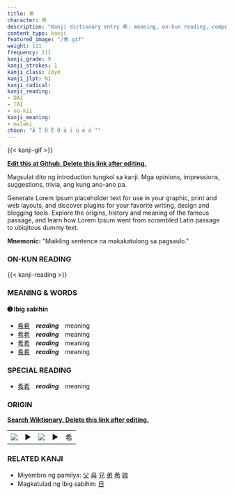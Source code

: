 ```yaml
---
title: 希
character: 希
description: "Kanji dictionary entry 希: meaning, on-kun reading, compounds, origin, related kanji"
content_type: kanji
featured_image: "/希.gif"
weight: 111
frequency: 111
kanji_grade: 9
kanji_strokes: 1
kanji_class: Jōyō
kanji_jlpt: N1
kanji_radical: 
kanji_reading: 
- DAI
- TAI
- oo-kii
kanji_meaning:
- malaki
chōon: "Ā Ī Ū Ē Ō ā ī ū ē ō ’"
---
```

[//]: # (Don't edit the line below. Kanji animated GIF code is automatically generated.)
{{< kanji-gif >}}

[//]: # (Edit below this line.)

**[Edit this at Github. Delete this link after editing.](https://github.com/tim0g/tim/tree/main/content/kanji/希/index.md)**

Magsulat dito ng introduction tungkol sa kanji. Mga opinions, impressions, suggestions, trivia, ang kung ano-ano pa.

Generate Lorem Ipsum placeholder text for use in your graphic, print and web layouts, and discover plugins for your favorite writing, design and blogging tools. Explore the origins, history and meaning of the famous passage, and learn how Lorem Ipsum went from scrambled Latin passage to ubiqitous dummy text.
 
**Mnemonic:** "Maikling sentence na makakatulong sa pagsaulo."

### ON-KUN READING

[//]: # (Don't edit the line below. ON-KUN READING code is automatically generated.)
{{< kanji-reading >}}

### MEANING & WORDS

#### ➊ **Ibig sabihin**
  - [希](../希)[希](../希)　***reading***　meaning
  - [希](../希)[希](../希)　***reading***　meaning
  - [希](../希)[希](../希)　***reading***　meaning
  - [希](../希)[希](../希)　***reading***　meaning

### SPECIAL READING
  - [希](../希)[希](../希)　***reading***　meaning

### ORIGIN

**[Search Wiktionary. Delete this link after editing.](https://wiktionary.org/wiki/希)**
<table class="kanji-table"><tr><td>
<img src="60px-希-bronze.svg.png">
</td><td>▶</td><td>
<img src="60px-希-oracle.svg.png">
</td><td>▶</td>
<td class="kanji-origin">希</td>
</tr></table>

### RELATED KANJI
- Miyembro ng pamilya: [父](../父) [母](../母) [兄](../兄) [弟](../弟) [希](../希) [娘](../娘)
- Magkatulad ng ibig sabihin: [日](../日)

